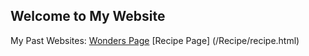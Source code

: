## Welcome to My Website
My Past Websites:
[Wonders Page](/Wonders/Tourism.html)
[Recipe Page] (/Recipe/recipe.html)


